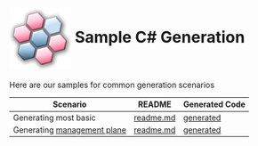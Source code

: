 # <img align="center" src="../images/logo.png"> Sample C# Generation

Here are our samples for common generation scenarios


| Scenario | README | Generated Code
|------------------|-------------|-------------
|Generating most basic | [readme.md][basic_readme] | [generated][basic_generated]
|Generating [management plane][mgmt] | [readme.md][mgmt_readme] | [generated][mgmt_generated]

<!-- LINKS -->
[basic_readme]: ./specification/basic/readme.md
[basic_generated]: ./specification/basic/generated
[mgmt]: https://docs.microsoft.com/en-us/azure/azure-resource-manager/management/control-plane-and-data-plane#control-plane
[mgmt_readme]: ./specification/management/readme.md
[mgmt_generated]: ./specification/management/generated